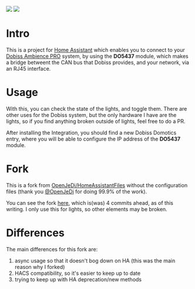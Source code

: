 ![](https://github.com/avlemos/dobiss/actions/workflows/validate.yaml/badge.svg)
![](https://github.com/avlemos/dobiss/actions/workflows/hassfest.yaml/badge.svg)


# Intro

This is a project for [Home Assistant](https://github.com/home-assistant) which enables you to connect to your [Dobiss Ambience PRO](https://products.dobiss.com/nl/onze-oplossingen/per-gamma/ambiance-pro) system, by using the **DO5437** module, which makes a bridge betweent the CAN bus that Dobiss provides, and your network, via an RJ45 interface.


# Usage
With this, you can check the state of the lights, and toggle them. There are other uses for the Dobiss system, but the only hardware I have are the lights, so if you find anything broken outside of lights, feel free to do a PR.

After installing the Integration, you should find a new Dobiss Domotics entry, where you will be able to configure the IP address of the **DO5437** module.

# Fork
This is a fork from [OpenJeDi/HomeAssistantFiles](https://github.com/OpenJeDi/HomeAssistantFiles) without the configuration files (thank you [@OpenJeDi](https://github.com/OpenJeDi) for doing 99.9% of the work).

You can see the fork [here](https://github.com/avlemos/HomeAssistantFiles), which is(was) 4 commits ahead, as of this writing. I only use this for lights, so other elements may be broken.


# Differences
The main differences for this fork are:

1. async usage so that it doesn't bog down on HA (this was the main reason why I forked)
1. HACS compatibility, so it's easier to keep up to date
1. trying to keep up with HA deprecation/new methods
